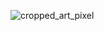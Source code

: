 
![cropped_art_pixel](https://github.com/user-attachments/assets/4e9f0ec2-4193-4974-b31a-102a873d18cf)
